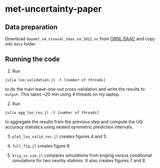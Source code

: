 # met-uncertainty-paper

## Data preparation

Download `daymet_v4_stnxval_tmax_na_2022.nc` from [ORNL DAAC](https://daac.ornl.gov/cgi-bin/dsviewer.pl?ds_id=2132) and copy into `data` folder.

## Running the code 

1. Run

```
julia loo_validation.jl -t [number of threads]
```

to do the main leave-one-out cross-validation and write the results to
`output`. This takes ~20 min using 4 threads on my laptop.

2. Run 

```
julia agg_loo_res.jl -t [number of threads]
```

to aggregate the results from the previous step and compute the UQ accuracy
statistics using nested symmetric prediction intervals.

3. `plot_loo_valid_res.jl` creates figures 4 and 5.

4. `full_fig.jl` creates figure 6.

5. `krig_vs_sim.jl` compares simulations from kriging versus conditional
simulations for two nearby stations. It also creates figures 7 and 8.

